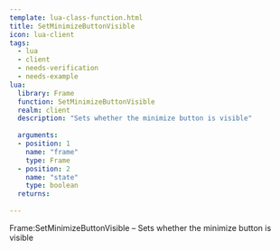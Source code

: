 ```yaml
---
template: lua-class-function.html
title: SetMinimizeButtonVisible
icon: lua-client
tags:
  - lua
  - client
  - needs-verification
  - needs-example
lua:
  library: Frame
  function: SetMinimizeButtonVisible
  realm: client
  description: "Sets whether the minimize button is visible"
  
  arguments:
  - position: 1
    name: "frame"
    type: Frame
  - position: 2
    name: "state"
    type: boolean
  returns:
    
---
```


<div class="lua__search__keywords">
Frame:SetMinimizeButtonVisible &#x2013; Sets whether the minimize button is visible
</div>
